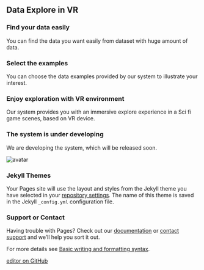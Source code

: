 ## Data Explore in VR



### Find your data easily

You can find the data you want easily from dataset with huge amount of data.

### Select the examples

You can choose the data examples provided by our system to illustrate your interest.

### Enjoy exploration with VR environment

Our system provides you with an immersive explore experience in a Sci fi game scenes, based on VR device.

### The system is under developing

We are developing the system, which will be released soon.

![avatar](https://yt3.ggpht.com/ytc/AKedOLTUeGgy1iFOaNBxTCozphKo3m67je2yiUs-tLX63MI=s900-c-k-c0x00ffffff-no-rj)

### Jekyll Themes

Your Pages site will use the layout and styles from the Jekyll theme you have selected in your [repository settings](https://github.com/LUCKYLI1997/interactvr.github.io/settings/pages). The name of this theme is saved in the Jekyll `_config.yml` configuration file.

### Support or Contact

Having trouble with Pages? Check out our [documentation](https://docs.github.com/categories/github-pages-basics/) or [contact support](https://support.github.com/contact) and we’ll help you sort it out.

For more details see [Basic writing and formatting syntax](https://docs.github.com/en/github/writing-on-github/getting-started-with-writing-and-formatting-on-github/basic-writing-and-formatting-syntax).

[editor on GitHub](https://github.com/LUCKYLI1997/interactvr.github.io/edit/gh-pages/index.md)
